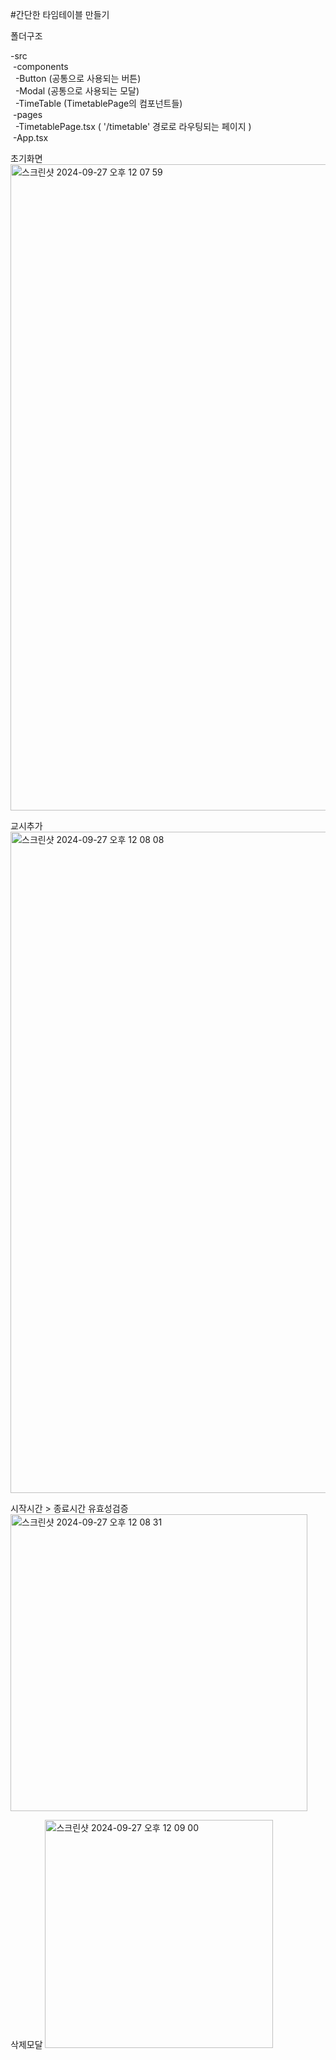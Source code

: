 #간단한 타임테이블 만들기

폴더구조

-src<br/>
 &nbsp;-components<br/>
  &nbsp;&nbsp;-Button (공통으로 사용되는 버튼)<br/>
  &nbsp;&nbsp;-Modal (공통으로 사용되는 모달)<br/>
  &nbsp;&nbsp;-TimeTable (TimetablePage의 컴포넌트들)<br/>
 &nbsp;-pages<br/>
  &nbsp;&nbsp;-TimetablePage.tsx ( '/timetable' 경로로 라우팅되는 페이지 )<br/>
 &nbsp;-App.tsx<br/>

초기화면
<img width="1034" alt="스크린샷 2024-09-27 오후 12 07 59" src="https://github.com/user-attachments/assets/e5c0fe7b-561a-48bc-a529-0ec3e069e550">

교시추가
<img width="1058" alt="스크린샷 2024-09-27 오후 12 08 08" src="https://github.com/user-attachments/assets/a687ae0f-77ad-47b0-9cfc-2d6cb3bb0efa">

시작시간 > 종료시간 유효성검증
<img width="475" alt="스크린샷 2024-09-27 오후 12 08 31" src="https://github.com/user-attachments/assets/dad91331-43a7-4afc-9111-26167ce859bb">

삭제모달
<img width="365" alt="스크린샷 2024-09-27 오후 12 09 00" src="https://github.com/user-attachments/assets/b5d75de3-37d5-47bb-a510-b23bd46c8594">
